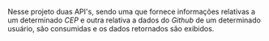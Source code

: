 Nesse projeto duas API's, sendo uma que fornece informações relativas a um determinado _CEP_ e outra relativa a dados do _Github_ de um determinado usuário, são consumidas e 
os dados retornados são exibidos. 
